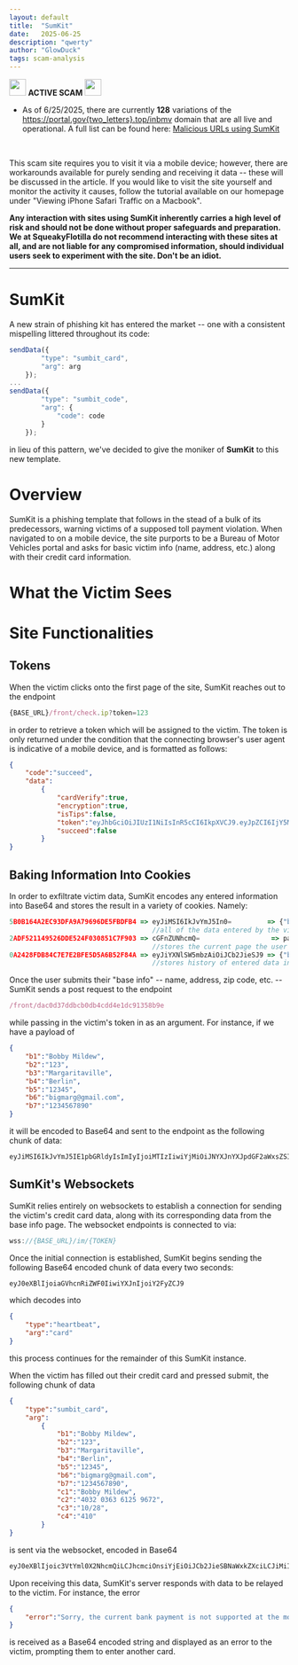 ```yaml
---
layout: default
title:  "SumKit"
date:   2025-06-25
description: "qwerty"
author: "GlowDuck"
tags: scam-analysis
---
```


<style>

.overlay {
  position: fixed;
  top: 0;
  bottom: 0;
  left: 0;
  right: 0;
  background: rgba(0, 0, 0, 0.7);
  transition: opacity 500ms;
  visibility: hidden;
  opacity: 0;
}
.overlay:target {
  visibility: visible;
  opacity: 1;
}

.popup {
  margin: 70px auto;
  padding: 20px;
  background: #fff;
  border-radius: 5px;
  width: 30%;
  position: relative;
  transition: all 5s ease-in-out;
}

.popup h2 {
  margin-top: 0;
  color: #333;
  font-family: Tahoma, Arial, sans-serif;
}
.popup .close {
  position: absolute;
  top: 20px;
  right: 30px;
  transition: all 200ms;
  font-size: 30px;
  font-weight: bold;
  text-decoration: none;
  color: #333;
}
.popup .close:hover {
  color: #06D85F;
}
.popup .content {
  overflow-x:hidden;
  overflow-y:auto;
  min-height:200px;
  max-height:250px;
}

@media screen and (max-width: 700px){
  .box{
    width: 70%;
  }
  .popup{
    width: 70%;
  }
}
</style>

<img src="/assets/nail_bite.ico" width="30" height="30">  **ACTIVE SCAM**   <img src="/assets/nail_bite.ico" width="30" height="30">

<!-- <img src="/assets/smile.png" width="30" height="30">  *Likely an active scam, though no live samples listed below*  <img src="/assets/smile.png" width="30" height="30"> -->

* As of 6/25/2025, there are currently **128** variations of the https://portal.gov{two_letters}.top/inbmv domain that are all live and operational. A full list can be found here: <a href="#popup1"> Malicious URLs using SumKit </a>
<br>

This scam site requires you to visit it via a mobile device; however, there are workarounds available for purely sending and receiving it data -- these will be discussed in the article. If you would like to visit the site yourself and monitor the activity it causes, follow the tutorial available on our homepage under "Viewing iPhone Safari Traffic on a Macbook".

**Any interaction with sites using SumKit inherently carries a high level of risk and should not be done without proper safeguards and preparation. We at SqueakyFlotilla do not recommend interacting with these sites at all, and are not liable for any compromised information, should individual users seek to experiment with the site. Don't be an idiot.**

<hr />
<h1> SumKit </h1>

A new strain of phishing kit has entered the market -- one with a consistent mispelling littered throughout its code:

```js
sendData({
        "type": "sumbit_card",
        "arg": arg
    });
...
sendData({
        "type": "sumbit_code",
        "arg": {
            "code": code
        }
    });
```
in lieu of this pattern, we've decided to give the moniker of **SumKit** to this new template.

<h1> Overview </h1>

SumKit is a phishing template that follows in the stead of a bulk of its predecessors, warning victims of a supposed toll payment violation. When navigated to on a mobile device, the site purports to be a Bureau of Motor Vehicles portal and asks for basic victim info (name, address, etc.) along with their credit card information.

<h1> What the Victim Sees </h1>

<h1> Site Functionalities </h1>

<h2> Tokens </h2>

When the victim clicks onto the first page of the site, SumKit reaches out to the endpoint
```js
{BASE_URL}/front/check.ip?token=123
```
in order to retrieve a token which will be assigned to the victim. The token is only returned under the condition that the connecting browser's user agent is indicative of a mobile device, and is formatted as follows:
```json
{
    "code":"succeed",
    "data":
        {
            "cardVerify":true,
            "encryption":true,
            "isTips":false,
            "token":"eyJhbGciOiJIUzI1NiIsInR5cCI6IkpXVCJ9.eyJpZCI6IjY5MTA5MTg1OTUwMTA2MSJ9.EvByTF9Pdo-vq1mLaMe2B2617yF8oSsQlsLK70lK-M0",
            "succeed":false
        }
}
```

<h2> Baking Information Into Cookies </h2>

In order to exfiltrate victim data, SumKit encodes any entered information into Base64 and stores the result in a variety of cookies. Namely:

```js
5B0B164A2EC93DFA9A79696DE5FBDFB4 => eyJiMSI6IkJvYmJ5In0=         => {"b1":"Bobby"}
                                    //all of the data entered by the victim
2ADF521149526DDE524F030851C7F903 => cGFnZUNhcmQ=                  => pageBaseInfo
                                    //stores the current page the user is on
0A2428FDB84C7E7E2BFE5D5A6B52F84A => eyJiYXNlSW5mbzAiOiJCb2JieSJ9 => {"baseInfo0":"Bobby"}
                                    //stores history of entered data in shorthand format in the event of a reloaded page
```

Once the user submits their "base info" -- name, address, zip code, etc. -- SumKit sends a post request to the endpoint
```js
/front/dac0d37ddbcb0db4cdd4e1dc91358b9e
```
while passing in the victim's token in as an argument. For instance, if we have a payload of
```json
{
    "b1":"Bobby Mildew",
    "b2":"123",
    "b3":"Margaritaville",
    "b4":"Berlin",
    "b5":"12345",
    "b6":"bigmarg@gmail.com",
    "b7":"1234567890"
}
```
it will be encoded to Base64 and sent to the endpoint as the following chunk of data:
```js
eyJiMSI6IkJvYmJ5IE1pbGRldyIsImIyIjoiMTIzIiwiYjMiOiJNYXJnYXJpdGF2aWxsZSIsImI0IjoiQmVybGluIiwiYjUiOiIxMjM0NSIsImI2IjoiYmlnbWFyZ0BnbWFpbC5jb20iLCJiNyI6IjEyMzQ1Njc4OTAifQ==
```

<h2> SumKit's Websockets </h2>

SumKit relies entirely on websockets to establish a connection for sending the victim's credit card data, along with its corresponding data from the base info page. The websocket endpoints is connected to via:
```js
wss://{BASE_URL}/im/{TOKEN}
```

Once the initial connection is established, SumKit begins sending the following Base64 encoded chunk of data every two seconds:
```js
eyJ0eXBlIjoiaGVhcnRiZWF0IiwiYXJnIjoiY2FyZCJ9
```
which decodes into
```json
{
    "type":"heartbeat",
    "arg":"card"
}
```
this process continues for the remainder of this SumKit instance.

When the victim has filled out their credit card and pressed submit, the following chunk of data
```json
{
    "type":"sumbit_card",
    "arg":
        {
            "b1":"Bobby Mildew",
            "b2":"123",
            "b3":"Margaritaville",
            "b4":"Berlin",
            "b5":"12345",
            "b6":"bigmarg@gmail.com",
            "b7":"1234567890",
            "c1":"Bobby Mildew",
            "c2":"4032 0363 6125 9672",
            "c3":"10/28",
            "c4":"410"
        }
}
```
is sent via the websocket, encoded in Base64
```js
eyJ0eXBlIjoic3VtYml0X2NhcmQiLCJhcmciOnsiYjEiOiJCb2JieSBNaWxkZXciLCJiMiI6IjEyMyIsImIzIjoiTWFyZ2FyaXRhdmlsbGUiLCJiNCI6IkJlcmxpbiIsImI1IjoiMTIzNDUiLCJiNiI6ImJpZ21hcmdAZ21haWwuY29tIiwiYjciOiIxMjM0NTY3ODkwIiwiYzEiOiJCb2JieSBNaWxkZXciLCJjMiI6IjQwMzIgMDM2MyA2MTI1IDk2NzIiLCJjMyI6IjEwLzI4IiwiYzQiOiI0MTAifX0=
```

Upon receiving this data, SumKit's server responds with data to be relayed to the victim. For instance, the error
```json
{
    "error":"Sorry, the current bank payment is not supported at the monent. Please change to another bank abd try again."
}
```
is received as a Base64 encoded string and displayed as an error to the victim, prompting them to enter another card.

<div id="popup1" class="overlay">
	<div class="popup">
		<h2>SumKit Is Embedded Into These Sites</h2>
		<a class="close" href="#">&times;</a>
		<div class="content">
        <ul style="list-style-type:none; overflow-y:scroll;">
            <li>https://portal.govku.top</li>
            <li>https://portal.govqg.top</li>
            <li>https://portal.govwk.top</li>
            <li>https://portal.govxs.top</li>
            <li>https://portal.govkz.top</li>
            <li>https://portal.govdb.top</li>
            <li>https://portal.govft.top</li>
            <li>https://portal.govmd.top</li>
            <li>https://portal.govpc.top</li>
            <li>https://portal.govcl.top</li>
            <li>https://portal.govkg.top</li>
            <li>https://portal.govzv.top</li>
            <li>https://portal.govbm.top</li>
            <li>https://portal.govpx.top</li>
            <li>https://portal.govmm.top</li>
            <li>https://portal.govqu.top</li>
            <li>https://portal.govtv.top</li>
            <li>https://portal.govxm.top</li>
            <li>https://portal.govjx.top</li>
            <li>https://portal.govfp.top</li>
            <li>https://portal.govxy.top</li>
            <li>https://portal.govvh.top</li>
            <li>https://portal.govme.top</li>
            <li>https://portal.govko.top</li>
            <li>https://portal.govaf.top</li>
            <li>https://portal.govfn.top</li>
            <li>https://portal.govnl.top</li>
            <li>https://portal.govbi.top</li>
            <li>https://portal.govji.top</li>
            <li>https://portal.govop.top</li>
            <li>https://portal.govdl.top</li>
            <li>https://portal.govcx.top</li>
            <li>https://portal.govcw.top</li>
            <li>https://portal.govti.top</li>
            <li>https://portal.govlv.top</li>
            <li>https://portal.govgj.top</li>
            <li>https://portal.govgf.top</li>
            <li>https://portal.govqa.top</li>
            <li>https://portal.govtk.top</li>
            <li>https://portal.govhj.top</li>
            <li>https://portal.govev.top</li>
            <li>https://portal.govkn.top</li>
            <li>https://portal.govbo.top</li>
            <li>https://portal.govzu.top</li>
            <li>https://portal.govfw.top</li>
            <li>https://portal.govcb.top</li>
            <li>https://portal.govzx.top</li>
            <li>https://portal.govkl.top</li>
            <li>https://portal.govcg.top</li>
            <li>https://portal.govzd.top</li>
            <li>https://portal.govuw.top</li>
            <li>https://portal.goveq.top</li>
            <li>https://portal.govrl.top</li>
            <li>https://portal.govnz.top</li>
            <li>https://portal.govvb.top</li>
            <li>https://portal.govgp.top</li>
            <li>https://portal.govoc.top</li>
            <li>https://portal.govjl.top</li>
            <li>https://portal.govpe.top</li>
            <li>https://portal.govqd.top</li>
            <li>https://portal.govgq.top</li>
            <li>https://portal.govyj.top</li>
            <li>https://portal.govfh.top</li>
            <li>https://portal.govry.top</li>
            <li>https://portal.govpa.top</li>
            <li>https://portal.govqv.top</li>
            <li>https://portal.govqr.top</li>
            <li>https://portal.govwm.top</li>
            <li>https://portal.govre.top</li>
            <li>https://portal.govog.top</li>
            <li>https://portal.govfk.top</li>
            <li>https://portal.govze.top</li>
            <li>https://portal.govdm.top</li>
            <li>https://portal.govyl.top</li>
            <li>https://portal.govmv.top</li>
            <li>https://portal.govth.top</li>
            <li>https://portal.govha.top</li>
            <li>https://portal.govsn.top</li>
            <li>https://portal.govod.top</li>
        </ul>   
		</div>
	</div>
</div>
